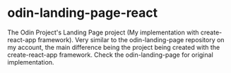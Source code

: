 # odin-landing-page-react
The Odin Project's Landing Page project (My implementation with create-react-app framework).
Very similar to the odin-landing-page repository on my account, the main difference being the project being created with the create-react-app framework.
Check the odin-landing-page for original implementation.
